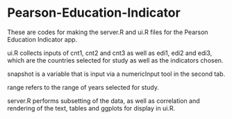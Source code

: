 # Pearson-Education-Indicator

These are codes for making the server.R and ui.R files for the Pearson Education Indicator app.

ui.R collects inputs of cnt1, cnt2 and cnt3 as well as edi1, edi2 and edi3, which are the countries selected for study as well as the indicators chosen. 

snapshot is a variable that is input via a numericInput tool in the second tab. 

range refers to the range of years selected for study.


server.R performs subsetting of the data, as well as correlation and rendering of the text, tables and ggplots for display in ui.R.
